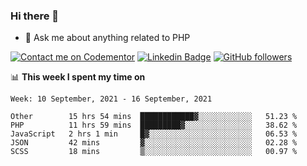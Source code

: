 ### Hi there 👋

<!--
**mustafaculban/mustafaculban** is a ✨ _special_ ✨ repository because its `README.md` (this file) appears on your GitHub profile.

Here are some ideas to get you started:

- 🌱 I’m currently learning ...
- 👯 I’m looking to collaborate on ...
- 🤔 I’m looking for help with ...
- 📫 How to reach me: ...
- 😄 Pronouns: ...
- ⚡ Fun fact: ...

-->
- 💬 Ask me about anything related to PHP

[![Contact me on Codementor](https://www.codementor.io/m-badges/karamusluk/book-session.svg)](https://www.codementor.io/@karamusluk?refer=badge)
[![Linkedin Badge](https://img.shields.io/badge/-Mustafa%20Culban-blue?style=social&logo=Linkedin&logoColor=blue&link=https://www.linkedin.com/in/mustafaculban/)](https://www.linkedin.com/in/mustafaculban/) 
[![GitHub followers](https://img.shields.io/github/followers/karamusluk?label=Follow&style=social)](https://github.com/karamusluk/?tab=follow)


📊 **This week I spent my time on**
<!--START_SECTION:waka-->
```text
Week: 10 September, 2021 - 16 September, 2021

Other        15 hrs 54 mins  ████████████▓░░░░░░░░░░░░   51.23 % 
PHP          11 hrs 59 mins  █████████▓░░░░░░░░░░░░░░░   38.62 % 
JavaScript   2 hrs 1 min     █▓░░░░░░░░░░░░░░░░░░░░░░░   06.53 % 
JSON         42 mins         ▓░░░░░░░░░░░░░░░░░░░░░░░░   02.28 % 
SCSS         18 mins         ▒░░░░░░░░░░░░░░░░░░░░░░░░   00.97 % 
```
<!--END_SECTION:waka-->

